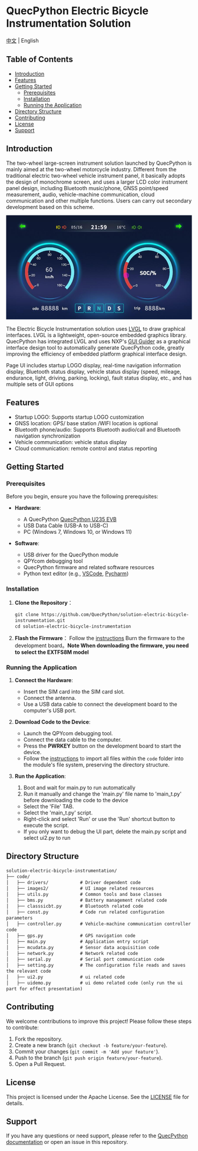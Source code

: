 # QuecPython Electric Bicycle Instrumentation Solution

[中文](README_ZH.md) | English


## Table of Contents

- [Introduction](#introduction)
- [Features](#features)
- [Getting Started](#getting-started)
  - [Prerequisites](#prerequisites)
  - [Installation](#installation)
  - [Running the Application](#running-the-application)
- [Directory Structure](#directory-structure)
- [Contributing](#contributing)
- [License](#license)
- [Support](#support)

## Introduction

The two-wheel large-screen instrument solution launched by QuecPython is mainly aimed at the two-wheel motorcycle industry. Different from the traditional electric two-wheel vehicle instrument panel, it basically adopts the design of monochrome screen, and uses a larger LCD color instrument panel design, including Bluetooth music/phone, GNSS point/speed measurement, audio, vehicle-machine communication, cloud communication and other multiple functions. Users can carry out secondary development based on this scheme.

![1717664083140](doc/zh/media/UI.png)

The Electric Bicycle Instrumentation solution uses [LVGL](https://lvgl.io/) to draw graphical interfaces. LVGL is a lightweight, open-source embedded graphics library. QuecPython has integrated LVGL and uses NXP's [GUI Guider](https://www.nxp.com/design/software/development-software/gui-guider:GUI-GUIDER) as a graphical interface design tool to automatically generate QuecPython code, greatly improving the efficiency of embedded platform graphical interface design.

Page UI includes startup LOGO display, real-time navigation information display, Bluetooth status display, vehicle status display (speed, mileage, endurance, light, driving, parking, locking), fault status display, etc., and has multiple sets of GUI options

## Features

- Startup LOGO: Supports startup LOGO customization
- GNSS location: GPS/ base station /WIFI location is optional
- Bluetooth phone/audio: Supports Bluetooth audio/call and Bluetooth navigation synchronization
- Vehicle communication: vehicle status display
- Cloud communication: remote control and status reporting

## Getting Started

### Prerequisites

Before you begin, ensure you have the following prerequisites:

- **Hardware**:
  - A QuecPython [QuecPython U235 EVB](https://python.quectel.com/doc/Getting_started/en/evb/ec600u-235.html)
  - USB Data Cable (USB-A to USB-C)
  - PC (Windows 7, Windows 10, or Windows 11)

- **Software**:
  - USB driver for the QuecPython module
  - QPYcom debugging tool
  - QuecPython firmware and related software resources
  - Python text editor (e.g., [VSCode](https://code.visualstudio.com/), [Pycharm](https://www.jetbrains.com/pycharm/download/))


### Installation

1. **Clone the Repository**：

   ```
   git clone https://github.com/QuecPython/solution-electric-bicycle-instrumentation.git
   cd solution-electric-bicycle-instrumentation
   ```

2. **Flash the Firmware**： 
	Follow the [instructions](https://python.quectel.com/doc/Application_guide/en/dev-tools/QPYcom/qpycom-dw.html#Download-Firmware) 
	Burn the firmware to the development board。**Note When downloading the firmware, you need to select the EXTFS8M model**

### Running the Application

1. **Connect the Hardware**:
   - Insert the SIM card into the SIM card slot.
   - Connect the antenna.
   - Use a USB data cable to connect the development board to the computer's USB port.

2. **Download Code to the Device**:
   - Launch the QPYcom debugging tool.
   - Connect the data cable to the computer.
   - Press the **PWRKEY** button on the development board to start the device.
   - Follow the [instructions](https://python.quectel.com/doc/Application_guide/en/dev-tools/QPYcom/qpycom-dw.html#Download-Script) to import all files within the `code` folder into the module's file system, preserving the directory structure.

3. **Run the Application**:

	1. Boot and wait for main.py to run automatically
	2. Run it manually and change the 'main.py' file name to 'main_t.py' before downloading the code to the device

	- Select the 'File' TAB.
	- Select the 'main_t.py' script.
	- Right-click and select 'Run' or use the 'Run' shortcut button to execute the script.
	- If you only want to debug the UI part, delete the main.py script and select ui2.py to run

## Directory Structure

```plaintext
solution-electric-bicycle-instrumentation/
├── code/
│   ├── drivers/            # Driver dependent code
│   ├── images2/            # UI image related resources
│   ├── utils.py            # Common tools and base classes
│   ├── bms.py              # Battery management related code
│   ├── classsicbt.py       # Bluetooth related code
│   ├── const.py            # Code run related configuration parameters
│   ├── controller.py       # Vehicle-machine communication controller code
│   ├── gps.py           	# GPS navigation code
│   ├── main.py            	# Application entry script
│   ├── mcudata.py          # Sensor data acquisition code
│   ├── network.py          # Network related code
│   ├── serial.py           # Serial port communication code
│   ├── setting.py          # The configuration file reads and saves the relevant code
│   ├── ui2.py            	# ui related code
│   ├── uidemo.py           # ui demo related code (only run the ui part for effect presentation)
```


## Contributing

We welcome contributions to improve this project! Please follow these steps to contribute:

1. Fork the repository.
2. Create a new branch (`git checkout -b feature/your-feature`).
3. Commit your changes (`git commit -m 'Add your feature'`).
4. Push to the branch (`git push origin feature/your-feature`).
5. Open a Pull Request.

## License

This project is licensed under the Apache License. See the [LICENSE](LICENSE) file for details.

## Support

If you have any questions or need support, please refer to the [QuecPython documentation](https://python.quectel.com/doc/en) or open an issue in this repository.